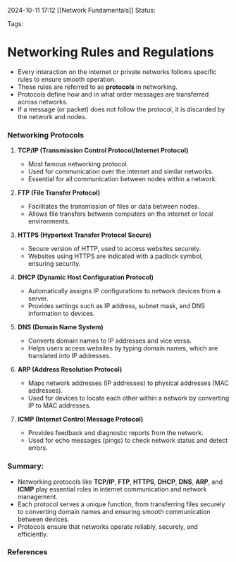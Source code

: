 2024-10-11 17:12
[[Network Fundamentals]]
Status:

Tags:

# Networking Rules and Regulations

- Every interaction on the internet or private networks follows specific rules to ensure smooth operation.
- These rules are referred to as **protocols** in networking.
- Protocols define how and in what order messages are transferred across networks.
- If a message (or packet) does not follow the protocol, it is discarded by the network and nodes.
### Networking Protocols

1. **TCP/IP (Transmission Control Protocol/Internet Protocol)**
    
    - Most famous networking protocol.
    - Used for communication over the internet and similar networks.
    - Essential for all communication between nodes within a network.
2. **FTP (File Transfer Protocol)**
    
    - Facilitates the transmission of files or data between nodes.
    - Allows file transfers between computers on the internet or local environments.
3. **HTTPS (Hypertext Transfer Protocol Secure)**
    
    - Secure version of HTTP, used to access websites securely.
    - Websites using HTTPS are indicated with a padlock symbol, ensuring security.
4. **DHCP (Dynamic Host Configuration Protocol)**
    
    - Automatically assigns IP configurations to network devices from a server.
    - Provides settings such as IP address, subnet mask, and DNS information to devices.
5. **DNS (Domain Name System)**
    
    - Converts domain names to IP addresses and vice versa.
    - Helps users access websites by typing domain names, which are translated into IP addresses.
6. **ARP (Address Resolution Protocol)**
    
    - Maps network addresses (IP addresses) to physical addresses (MAC addresses).
    - Used for devices to locate each other within a network by converting IP to MAC addresses.
7. **ICMP (Internet Control Message Protocol)**
    
    - Provides feedback and diagnostic reports from the network.
    - Used for echo messages (pings) to check network status and detect errors.

### Summary:

- Networking protocols like **TCP/IP**, **FTP**, **HTTPS**, **DHCP**, **DNS**, **ARP**, and **ICMP** play essential roles in internet communication and network management.
- Each protocol serves a unique function, from transferring files securely to converting domain names and ensuring smooth communication between devices.
- Protocols ensure that networks operate reliably, securely, and efficiently.



### References
